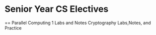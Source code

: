 # Senior Year CS Electives
== Parallel Computing 1 Labs and Notes
Cryptography Labs,Notes, and Practice
